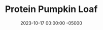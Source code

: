 ---
layout: post
title:  "Protein Pumpkin Loaf"
date:   2023-10-17 00:00:00 -05000
categories: 
- Recipes
- Protein Powder
permalink: /recipes/pumpkin-bread
image: /assets/Food/Protein Powder/Pumpkin Bread/pumpkin-bread-cover.jpg
ing: pumpkinbread-ing
facts: pumpkinbread-facts
section1: 
start2: 
section2: 
start3: 
section3: 
start4: 
section4: 
start5: 
section5: 
Prep: 10
Rest: 
Cook: 60
Source1: https://www.youtube.com/watch?v=MjLAaG4PTis
Source2: 
whisk: https://s.samsungfood.com/MWkn4
tags: 
- pumpkin spice
- butternut squash
- sweet potatoo
- chia
- canned pumpkin
- pumpkin puree
- puree
- fall
- cinnamon
- ginger
- loaf
- bread
- cake
- whey
- pb2
- peanut flour
- chia
- oats
- oat flour
- nutmeg
Description: Fall season means pumpkin season, and this pumpkin loaf is full of protein, and with a good amount of fiber and healthy fats too. It's a great breakfast or dessert that I think you'll enjoy.  You should also try my other fruity protein cakes, such as <a href="banana-protein">Protein Banana Nut Bread</a>, <a href="apple-bread">Protein Apple Bread</a>, or <a href="carrot-cake">Layered Protein Carrot Cake</a>.  For more pumpkin recipes, see my <a href="pumpkin-pie">Perfect Protein Packed Pumpkin Pie</a>, <a href="pancake">Pumpkin Protein Pancakes</a>, or <a href="oats-pumpkin">Pumpkin Pie Protein Overnight Oats</a>
Instructions: 
- Blend all ingredients together in a food processor until smooth - canned pumpkin puree, quick oats, whey, PB2, chia seeds, peanut butter, baking powder, cinnamon, stevia, ginger, nutmeg, baking soda, and water<br><br>

- Transfer batter to a bread pan lined with parchment paper.<br><br>

- Bake at 350F for at least 60 minutes, or a toothpick to the center comes out clean. Let cook on a wire rack before slicing.<br><br>
- <center><img src="/assets/Food/Protein Powder/Pumpkin Bread/pumpkin-bread-3.jpg" alt="" class="instruction-image"></center>
---